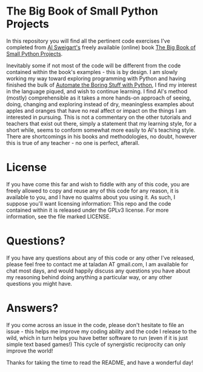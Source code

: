 # The Big Book of Small Python Projects

In this repository you will find all the pertinent code exercises I've completed from [Al Sweigart's](https://inventwithpython.com) freely available (online) book [The Big Book of Small Python Projects](https://inventwithpython.com/bigbookpython).

Inevitably some if not most of the code will be different from the code contained within the book's examples - this is by design.  I am slowly working my way toward exploring programming with Python and having finished the bulk of [Automate the Boring Stuff with Python](https://automatetheboringstuff.com), I find my interest in the language piqued, and wish to continue learning.  I find Al's method (mostly) comprehensible as it takes a more hands-on approach of seeing, doing, changing and exploring instead of dry, meaningless examples about apples and oranges that have no real affect or impact on the things I am interested in pursuing.  This is not a commentary on the other tutorials and teachers that exist out there, simply a statement that my learning style, for a short while, seems to conform somewhat more easily to Al's teaching style.  There are shortcomings in his books and methodologies, no doubt, however this is true of any teacher - no one is perfect, afterall.  

# License

If you have come this far and wish to fiddle with any of this code, you are freely allowed to copy and reuse any of this code for any reason, it is available to you, and I have no qualms about you using it.  As such, I suppose you'll want licensing information:  This repo and the code contained within it is released under the GPLv3 license.  For more information, see the file marked LICENSE.

# Questions?

If you have any questions about any of this code or any other I've released, please feel free to contact me at taladan AT gmail.com, I am available for chat most days, and would happily discuss any questions you have about my reasoning behind doing anything a particular way, or any other questions you might have.

# Answers?

If you come across an issue in the code, please don't hesitate to file an issue - this helps me improve my coding ability and the code I release to the wild, which in turn helps you have better software to run (even if it is just simple text based games!) This cycle of synergistic reciprocity can only improve the world!


Thanks for taking the time to read the README, and have a wonderful day!
